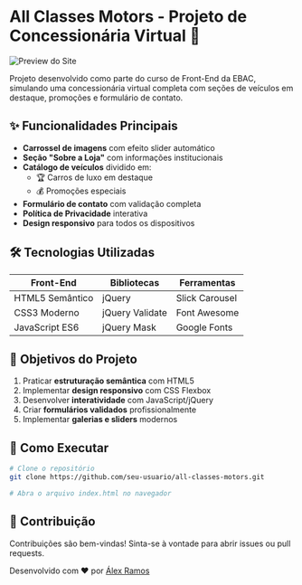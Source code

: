 # All Classes Motors - Projeto de Concessionária Virtual 🚗

![Preview do Site]([https://via.placeholder.com/800x400?text=All+Classes+Motors+Preview](https://vercel.com/katsuhkays-projects/all-classs-motors-jquery))

Projeto desenvolvido como parte do curso de Front-End da EBAC, simulando uma concessionária virtual completa com seções de veículos em destaque, promoções e formulário de contato.

## ✨ Funcionalidades Principais

- **Carrossel de imagens** com efeito slider automático
- **Seção "Sobre a Loja"** com informações institucionais
- **Catálogo de veículos** dividido em:
  - 🏆 Carros de luxo em destaque
  - 💰 Promoções especiais
- **Formulário de contato** com validação completa
- **Política de Privacidade** interativa
- **Design responsivo** para todos os dispositivos

## 🛠 Tecnologias Utilizadas

| Front-End          | Bibliotecas           | Ferramentas          |
|--------------------|-----------------------|----------------------|
| HTML5 Semântico    | jQuery                | Slick Carousel       |
| CSS3 Moderno       | jQuery Validate       | Font Awesome         |
| JavaScript ES6     | jQuery Mask           | Google Fonts         |

## 🎯 Objetivos do Projeto

1. Praticar **estruturação semântica** com HTML5
2. Implementar **design responsivo** com CSS Flexbox
3. Desenvolver **interatividade** com JavaScript/jQuery
4. Criar **formulários validados** profissionalmente
5. Implementar **galerias e sliders** modernos

## 🚀 Como Executar

```bash
# Clone o repositório
git clone https://github.com/seu-usuario/all-classes-motors.git

# Abra o arquivo index.html no navegador
```


## 🤝 Contribuição

Contribuições são bem-vindas! Sinta-se à vontade para abrir issues ou pull requests.

Desenvolvido com ❤️ por [Álex Ramos](https://www.linkedin.com/in/alex-magalhaes-lkn/)
